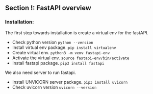 ## Section !: FastAPI overview

### Installation:
The first step towards installation is create a virtual env for the fastAPI.

- Check python version 
```python --version```
- Install virtual env package.
```pip install virtualenv```
- Create virtual env.
```python3 -m venv fastapi-env```
- Activate the virtual env.
```source fastapi-env/bin/activate```
- Install fastapi package.
```pip3 install fastapi```

We also need server to run fastapi.
- Install UNVICORN server package.
```pip3 install uvicorn```
- Check uvicorn version
```uvicorn --version```